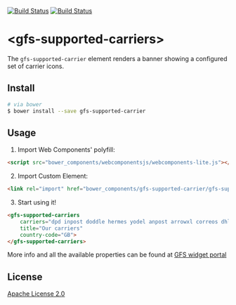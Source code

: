 [![Build Status](https://travis-ci.org/GlobalFreightSolutions/gfs-supported-carriers.svg?branch=develop)](https://travis-ci.org/GlobalFreightSolutions/gfs-supported-carriers) [![Build Status](https://saucelabs.com/buildstatus/globalfreightsolutions)](https://saucelabs.com/beta/builds/816d552c401a41df8e8c5113f4bee0cd)


# &lt;gfs-supported-carriers&gt;

The `gfs-supported-carrier` element renders a banner showing a configured set of carrier icons.

## Install

```bash
# via bower
$ bower install --save gfs-supported-carrier
```

## Usage

1. Import Web Components' polyfill:

```html
<script src="bower_components/webcomponentsjs/webcomponents-lite.js"></script>
```

2. Import Custom Element:

```html
<link rel="import" href="bower_components/gfs-supported-carrier/gfs-supported-carrier.html">
```

3. Start using it!

<!---
```
<custom-element-demo>
    <template>
        <script src="../webcomponentsjs/webcomponents-lite.js"></script>
        <link rel="import" href="gfs-supported-carrier.html">
        <next-code-block></next-code-block>
    </template>
</custom-element-demo>
```
-->

```html
<gfs-supported-carriers
	carriers="dpd inpost doddle hermes yodel anpost arrowxl correos dhlexpress"
	title="Our carriers"
    country-code="GB">
</gfs-supported-carriers>
```

More info and all the available properties can be found at [GFS widget portal](http://gfsdeveloperportal.azurewebsites.net/documentation/gfs-checkout/the-gfs-checkout-widgets/supported-carriers-widget/ "The Supported Carriers Widget")


## License

[Apache License 2.0](https://www.apache.org/licenses/LICENSE-2.0.html)